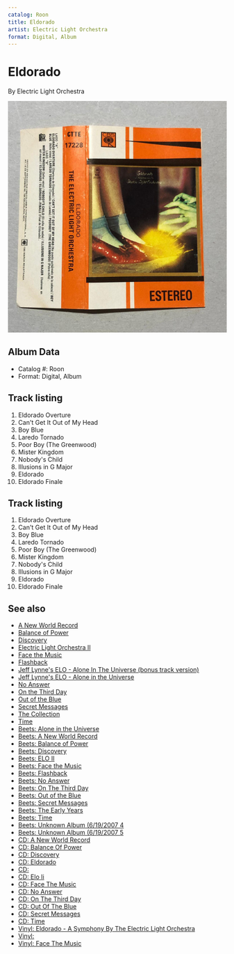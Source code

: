 ```yaml
---
catalog: Roon
title: Eldorado
artist: Electric Light Orchestra
format: Digital, Album
---
```


# Eldorado

By Electric Light Orchestra

![](../../assets/albumcovers/Electric_Light_Orchestra-Eldorado.png)

## Album Data

- Catalog #: Roon
- Format: Digital, Album


## Track listing


1. Eldorado Overture
2. Can't Get It Out of My Head
3. Boy Blue
4. Laredo Tornado
5. Poor Boy (The Greenwood)
6. Mister Kingdom
7. Nobody's Child
8. Illusions in G Major
9. Eldorado
10. Eldorado Finale


## Track listing


1. Eldorado Overture
2. Can't Get It Out of My Head
3. Boy Blue
4. Laredo Tornado
5. Poor Boy (The Greenwood)
6. Mister Kingdom
7. Nobody's Child
8. Illusions in G Major
9. Eldorado
10. Eldorado Finale


## See also

- [A New World Record](A_New_World_Record.md)
- [Balance of Power](Balance_of_Power.md)
- [Discovery](Discovery.md)
- [Electric Light Orchestra II](Electric_Light_Orchestra_II.md)
- [Face the Music](Face_the_Music.md)
- [Flashback](Flashback.md)
- [Jeff Lynne's ELO - Alone In The Universe (bonus track version)](Jeff_Lynnes_ELO_-_Alone_In_The_Universe_bonus_track_version.md)
- [Jeff Lynne's ELO - Alone in the Universe](Jeff_Lynnes_ELO_-_Alone_in_the_Universe.md)
- [No Answer](No_Answer.md)
- [On the Third Day](On_the_Third_Day.md)
- [Out of the Blue](Out_of_the_Blue.md)
- [Secret Messages](Secret_Messages.md)
- [The Collection](The_Collection.md)
- [Time](Time.md)
- [Beets: Alone in the Universe](../../Beets/Electric_Light_Orchestra/Alone_in_the_Universe.md)
- [Beets: A New World Record](../../Beets/Electric_Light_Orchestra/A_New_World_Record.md)
- [Beets: Balance of Power](../../Beets/Electric_Light_Orchestra/Balance_of_Power.md)
- [Beets: Discovery](../../Beets/Electric_Light_Orchestra/Discovery.md)
- [Beets: ELO II](../../Beets/Electric_Light_Orchestra/ELO_II.md)
- [Beets: Face the Music](../../Beets/Electric_Light_Orchestra/Face_the_Music.md)
- [Beets: Flashback](../../Beets/Electric_Light_Orchestra/Flashback.md)
- [Beets: No Answer](../../Beets/Electric_Light_Orchestra/No_Answer.md)
- [Beets: On The Third Day](../../Beets/Electric_Light_Orchestra/On_The_Third_Day.md)
- [Beets: Out of the Blue](../../Beets/Electric_Light_Orchestra/Out_of_the_Blue.md)
- [Beets: Secret Messages](../../Beets/Electric_Light_Orchestra/Secret_Messages.md)
- [Beets: The Early Years](../../Beets/Electric_Light_Orchestra/The_Early_Years.md)
- [Beets: Time](../../Beets/Electric_Light_Orchestra/Time.md)
- [Beets: Unknown Album (6/19/2007 4](../../Beets/Electric_Light_Orchestra/Unknown_Album_6-19-2007_4.md)
- [Beets: Unknown Album (6/19/2007 5](../../Beets/Electric_Light_Orchestra/Unknown_Album_6-19-2007_5.md)
- [CD: A New World Record](../../CD/Electric_Light_Orchestra/A_New_World_Record.md)
- [CD: Balance Of Power](../../CD/Electric_Light_Orchestra/Balance_Of_Power.md)
- [CD: Discovery](../../CD/Electric_Light_Orchestra/Discovery.md)
- [CD: Eldorado](../../CD/Electric_Light_Orchestra/Eldorado.md)
- [CD: ](../../CD/Electric_Light_Orchestra/Electric_Light_Orchestra.md)
- [CD: Elo Ii](../../CD/Electric_Light_Orchestra/Elo_Ii.md)
- [CD: Face The Music](../../CD/Electric_Light_Orchestra/Face_The_Music.md)
- [CD: No Answer](../../CD/Electric_Light_Orchestra/No_Answer.md)
- [CD: On The Third Day](../../CD/Electric_Light_Orchestra/On_The_Third_Day.md)
- [CD: Out Of The Blue](../../CD/Electric_Light_Orchestra/Out_Of_The_Blue.md)
- [CD: Secret Messages](../../CD/Electric_Light_Orchestra/Secret_Messages.md)
- [CD: Time](../../CD/Electric_Light_Orchestra/Time.md)
- [Vinyl: Eldorado - A Symphony By The Electric Light Orchestra](../../Vinyl/Electric_Light_Orchestra/Eldorado_-_A_Symphony_By_The_Electric_Light_Orchestra.md)
- [Vinyl: ](../../Vinyl/Electric_Light_Orchestra/Electric_Light_Orchestra.md)
- [Vinyl: Face The Music](../../Vinyl/Electric_Light_Orchestra/Face_The_Music.md)

